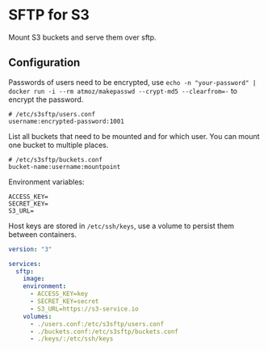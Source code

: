 # SFTP for S3

Mount S3 buckets and serve them over sftp.

## Configuration

Passwords of users need to be encrypted, use `echo -n "your-password" | docker run -i --rm atmoz/makepasswd --crypt-md5 --clearfrom=-` to encrypt the password.
```
# /etc/s3sftp/users.conf
username:encrypted-password:1001
```

List all buckets that need to be mounted and for which user. You can mount one bucket to multiple places.

```
# /etc/s3sftp/buckets.conf
bucket-name:username:mountpoint
```

Environment variables:
```
ACCESS_KEY=
SECRET_KEY=
S3_URL=
```

Host keys are stored in `/etc/ssh/keys`, use a volume to persist them between containers.


```yaml
version: "3"

services:
  sftp:
    image:
    environment:
      - ACCESS_KEY=key
      - SECRET_KEY=secret
      - S3_URL=https://s3-service.io
    volumes:
      - ./users.conf:/etc/s3sftp/users.conf
      - ./buckets.conf:/etc/s3sftp/buckets.conf
      - ./keys/:/etc/ssh/keys
```

